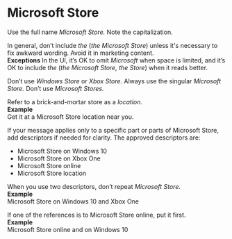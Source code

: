 # Microsoft Store

Use the full name *Microsoft Store.* Note the capitalization.

In general, don’t include *the* (*the Microsoft Store*) unless it's necessary to fix awkward wording. Avoid it in marketing content.<br />
**Exceptions** In the UI, it’s OK to omit *Microsoft* when space is limited, and it’s OK to include *the* (*the Microsoft Store, the Store*) when it reads better.

Don’t use *Windows Store* or *Xbox Store.* Always use the singular *Microsoft Store.* Don’t use *Microsoft Stores.*

Refer to a brick-and-mortar store as a *location.*   
**Example** <br />Get it at a Microsoft Store location near you.

If your message applies only to a specific part or parts of Microsoft Store, add descriptors if needed for clarity. The approved descriptors are:
- Microsoft Store on Windows 10
- Microsoft Store on Xbox One
- Microsoft Store online
- Microsoft Store location 

When you use two descriptors, don’t repeat *Microsoft Store.*  
**Example** <br />Microsoft Store on Windows 10 and Xbox One

If one of the references is to Microsoft Store online, put it first.  
**Example** <br />Microsoft Store online and on Windows 10
